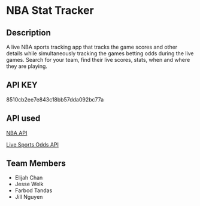 # NBA Stat Tracker

## Description

A live NBA sports tracking app that tracks the game scores and other details while simultaneously tracking the games betting odds during the live games. Search for your team, find their live scores, stats, when and where they are playing.

## API KEY
8510cb2ee7e843c18bb57dda092bc77a

## API used
[NBA API](https://rapidapi.com/api-sports/api/api-nba/)

[Live Sports Odds API](https://rapidapi.com/theoddsapi/api/live-sports-odds/)

## Team Members
- Elijah Chan
- Jesse Welk
- Farbod Tandas
- Jill Nguyen